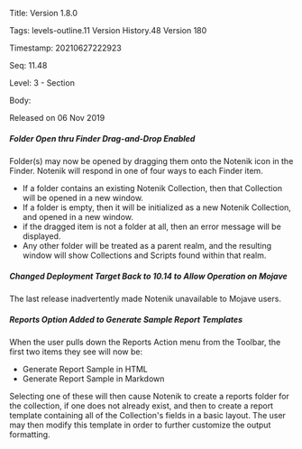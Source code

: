 Title:  Version 1.8.0

Tags:   levels-outline.11 Version History.48 Version 180

Timestamp: 20210627222923

Seq:    11.48

Level:  3 - Section

Body: 

Released on 06 Nov 2019
 
##### Folder Open thru Finder Drag-and-Drop Enabled

Folder(s) may now be opened by dragging them onto the Notenik icon in the Finder. Notenik will respond in one of four ways to each Finder item. 

* If a folder contains an existing Notenik Collection, then that Collection will be opened in a new window. 
* If a folder is empty, then it will be initialized as a new Notenik Collection, and opened in a new window. 
* if the dragged item is not a folder at all, then an error message will be displayed. 
* Any other folder will be treated as a parent realm, and the resulting window will show Collections and Scripts found within that realm.
 
##### Changed Deployment Target Back to 10.14 to Allow Operation on Mojave

The last release inadvertently made Notenik unavailable to Mojave users. 

 
##### Reports Option Added to Generate Sample Report Templates

When the user pulls down the Reports Action menu from the Toolbar, the first two items they see will now be:

- Generate Report Sample in HTML
- Generate Report Sample in Markdown

Selecting one of these will then cause Notenik to create a reports folder for the collection, if one does not already exist, and then to create a report template containing all of the Collection's fields in a basic layout. The user may then modify this template in order to further customize the output formatting.

